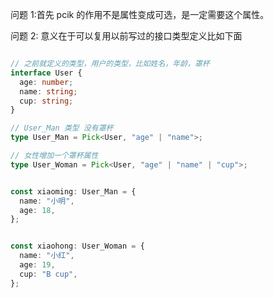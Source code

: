 问题 1:首先 pcik 的作用不是属性变成可选，是一定需要这个属性。

问题 2: 意义在于可以复用以前写过的接口类型定义比如下面

```typescript

// 之前就定义的类型，用户的类型，比如姓名，年龄，罩杯
interface User {
  age: number;
  name: string;
  cup: string;
}

// User_Man 类型 没有罩杯
type User_Man = Pick<User, "age" | "name">;

// 女性增加一个罩杯属性
type User_Woman = Pick<User, "age" | "name" | "cup">;


const xiaoming: User_Man = {
  name: "小明",
  age: 18,
};


const xiaohong: User_Woman = {
  name: "小红",
  age: 19,
  cup: "B cup",
};
```
